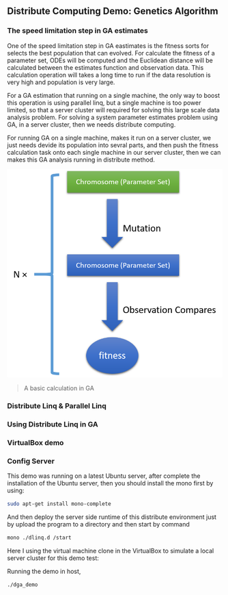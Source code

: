 ## Distribute Computing Demo: Genetics Algorithm

### The speed limitation step in GA estimates

One of the speed limitation step in GA eastimates is the fitness sorts for selects the best population that can evolved. For calculate the fitness of a parameter set, ODEs will be computed and the Euclidean distance will be calculated between the estimates function and observation data. This calculation operation will takes a long time to run if the data resolution is very high and population is very large.

For a GA estimation that running on a single machine, the only way to boost this operation is using parallel linq, but a single machine is too power limited, so that a server cluster will required for solving this large scale data analysis problem. For solving a system parameter estimates problem using GA, in a server cluster, then we needs distribute computing. 

For running GA on a single machine, makes it run on a server cluster, we just needs devide its population into sevral parts, and then push the fitness calculation task onto each single machine in our server cluster, then we can makes this GA analysis running in distribute method.

![](./Mutation-and-fitness.png)
> A basic calculation in GA

### Distribute Linq &amp; Parallel Linq

### Using Distribute Linq in GA

### VirtualBox demo

### Config Server
This demo was running on a latest Ubuntu server, after complete the installation of the Ubuntu server, then you should install the mono first by using:

```bash
sudo apt-get install mono-complete
```

And then deploy the server side runtime of this distribute environment just by upload the program to a directory and then start by command
```bash
mono ./dlinq.d /start
```

Here I using the virtual machine clone in the VirtualBox to simulate a local server cluster for this demo test:

Running the demo in host,

```bash
./dga_demo
```
